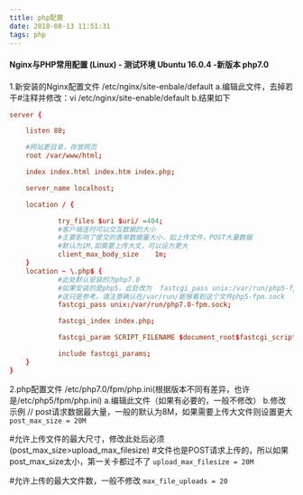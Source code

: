```yaml
---
title: php配置
date: 2018-08-13 11:51:31
tags: php
---
```

#### Nginx与PHP常用配置 (Linux) - 测试环境 Ubuntu 16.0.4 -新版本 php7.0


1.新安装的Nginx配置文件 /etc/nginx/site-enbale/default
a.编辑此文件，去掉若干#注释并修改：vi /etc/nginx/site-enable/default
b.结果如下
```conf
server {

    listen 80;

    #网站更目录，存放网页
    root /var/www/html;

    index index.html index.htm index.php;

    server_name localhost;

    location / {

            try_files $uri $uri/ =404;
            #客户端连时可以交互数据的大小
            #主要影响了提交的表单数据量大小，如上传文件，POST大量数据
            #默认为1M,如需要上传大文，可以设为更大
            client_max_body_size    1m;
    }
    location ~ \.php$ {
            #此处默认安装的为php7.0
            #如果安装的是php5，此处改为  fastcgi_pass unix:/var/run/php5-fpm.sock;
            #这只是参考，请注意确认在/var/run/能够看到这个文件php5-fpm.sock
            fastcgi_pass unix:/var/run/php7.0-fpm.sock;

            fastcgi_index index.php;

            fastcgi_param SCRIPT_FILENAME $document_root$fastcgi_script_name;

            include fastcgi_params;
    }
}
```

2.php配置文件 /etc/php7.0/fpm/php.ini(根据版本不同有差异，也许是/etc/php5/fpm/php.ini)
a.编辑此文件（如果有必要的，一般不修改）
b.修改示例
// post请求数据最大量，一般的默认为8M，如果需要上传大文件则设置更大
`post_max_size = 20M`

#允许上传文件的最大尺寸，修改此处后必须(post_max_size>upload_max_filesize)
#文件也是POST请求上传的，所以如果post_max_size太小，第一关卡都过不了
`upload_max_filesize = 20M`

#允许上传的最大文件数，一般不修改
`max_file_uploads = 20`
